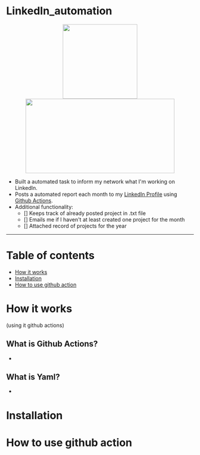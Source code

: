 # LinkedIn_automation
<p align="center">
<img height=200 src=https://user-images.githubusercontent.com/50704452/104107731-54d2c200-52c7-11eb-8b5a-b98d9c32ae6a.jpeg>
<img height=200 width=400 src=https://user-images.githubusercontent.com/50704452/104107772-b430d200-52c7-11eb-992b-61265adf89b1.png>
</p>

 - Built a automated task to inform my network what I'm working on LinkedIn.
 - Posts a automated report each month to my [LinkedIn Profile](https://www.linkedin.com/in/nbj-mncube/) using [Github Actions](https://docs.github.com/en/free-pro-team@latest/actions).
 - Additional functionality:
     - [] Keeps track of already posted project in .txt file
     - [] Emails me if I haven't at least created one project for the month
     - [] Attached record of projects for the year

 
----


# Table of contents
 - [How it works](#how-it-works)
 - [Installation](#installation)
 - [How to use github action](#how-to-use-github-actions)

 # How it works
 (using it github actions)
 ## What is Github Actions?
 - 
 ## What is Yaml?
 - 
 # Installation
 # How to use github action

